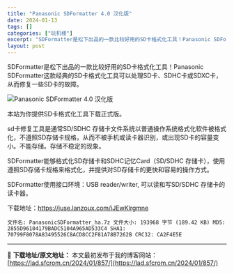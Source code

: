 ```yaml
---
title: "Panasonic SDFormatter 4.0 汉化版"
date: 2024-01-13
tags: []
categories: ["玩机楼"]
excerpt: "SDFormatter是松下出品的一款比较好用的SD卡格式化工具！Panasonic SDFormatter这款经典的SD卡格式化工具可以处理SD卡、SDHC卡或SDXC卡，从而修复一些SD卡的故障。 本站为你提供SD卡格式化工具下载正式版。 sd卡修复工具是通常SD/SDHC 存储卡文件系统以普通&hellip;"
layout: post
---
```


SDFormatter是松下出品的一款比较好用的SD卡格式化工具！Panasonic SDFormatter这款经典的SD卡格式化工具可以处理SD卡、SDHC卡或SDXC卡，从而修复一些SD卡的故障。

<img title="Panasonic SDFormatter.png" src="https://lad.sfcrom.cn/wp-content/uploads/2024/01/20240112_65a165fe8bfd2.png" alt="Panasonic SDFormatter 4.0 汉化版" />

本站为你提供SD卡格式化工具下载正式版。

sd卡修复工具是通常SD/SDHC 存储卡文件系统以普通操作系统格式化软件被格式化，不遵照SD存储卡规格，从而不被手机或读卡器识别，或出现SD卡的容量变小。不能存储。存储不稳定的现象。

SDFormatter能够格式化SD存储卡和SDHC记忆Card（SD/SDHC 存储卡），使用遵照SD存储卡规格来格式化，并提供对SD存储卡的更快和容易的操作方式。

SDFormatter使用接口环境：USB reader/writer, 可以读和写SD/SDHC 存储卡的读卡器。

下载地址：<span style="color: #ffffff;">https://juse.lanzoux.com/iJEwKlrgmne</span>
<pre><code>文件名: PanasonicSDFormatter_ha.7z 文件大小: 193968 字节 (189.42 KB) MD5: 2855D96104179BADC5104A965AD533C4 SHA1: 70799F8078A83495526C8ACD8CC2F81A78B7262B CRC32: CA2F4E5E</code></pre>

---
📖 **下载地址/原文地址：** 本文最初发布于我的博客网站：[https://lad.sfcrom.cn/2024/01/857/](https://lad.sfcrom.cn/2024/01/857/)
